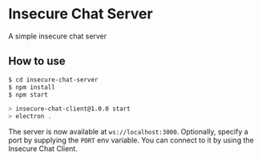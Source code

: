 # Insecure Chat Server

A simple insecure chat server

## How to use

```bash
$ cd insecure-chat-server
$ npm install
$ npm start

> insecure-chat-client@1.0.0 start
> electron .

```

The server is now available at `ws://localhost:3000`. Optionally, specify a port by supplying the `PORT` env variable.
You can connect to it by using the Insecure Chat Client.
